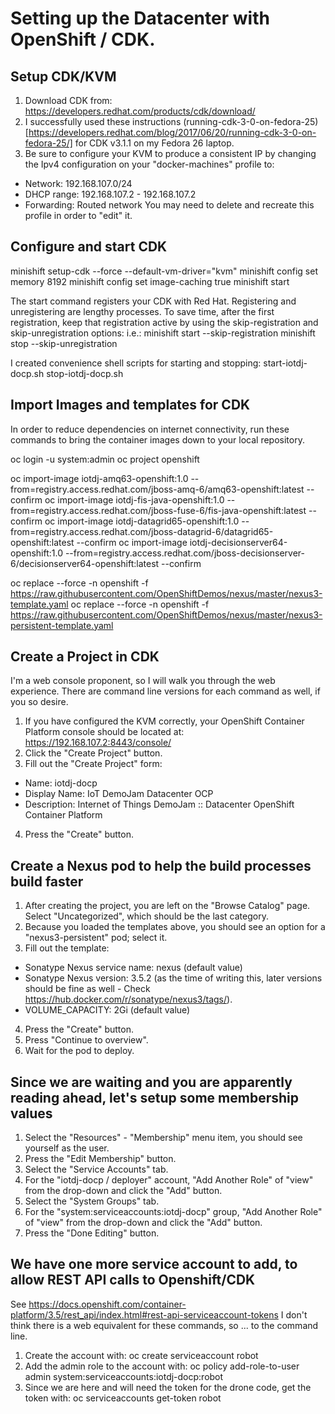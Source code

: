 # Setting up the Datacenter with OpenShift / CDK.

## Setup CDK/KVM
1) Download CDK from: https://developers.redhat.com/products/cdk/download/
2) I successfully used these instructions (running-cdk-3-0-on-fedora-25)[https://developers.redhat.com/blog/2017/06/20/running-cdk-3-0-on-fedora-25/] for CDK v3.1.1 on my Fedora 26 laptop. 
3) Be sure to configure your KVM to produce a consistent IP by changing the Ipv4 configuration on your "docker-machines" profile to:
- Network: 192.168.107.0/24
- DHCP range: 192.168.107.2 - 192.168.107.2
- Forwarding: Routed network
You may need to delete and recreate this profile in order to "edit" it.

## Configure and start CDK
minishift setup-cdk --force --default-vm-driver="kvm"
minishift config set memory 8192
minishift config set image-caching true
minishift start

The start command registers your CDK with Red Hat.
Registering and unregistering are lengthy processes.  To save time, after the first registration, keep that registration active by using the skip-registration and skip-unregistration options:
i.e.: 
  minishift start --skip-registration
  minishift stop --skip-unregistration

I created convenience shell scripts for starting and stopping:
  start-iotdj-docp.sh
  stop-iotdj-docp.sh

## Import Images and templates for CDK
In order to reduce dependencies on internet connectivity, run these commands to bring the container images down to your local repository.

oc login -u system:admin
oc project openshift

oc import-image iotdj-amq63-openshift:1.0 --from=registry.access.redhat.com/jboss-amq-6/amq63-openshift:latest --confirm
oc import-image iotdj-fis-java-openshift:1.0 --from=registry.access.redhat.com/jboss-fuse-6/fis-java-openshift:latest --confirm
oc import-image iotdj-datagrid65-openshift:1.0 --from=registry.access.redhat.com/jboss-datagrid-6/datagrid65-openshift:latest --confirm 
oc import-image iotdj-decisionserver64-openshift:1.0 --from=registry.access.redhat.com/jboss-decisionserver-6/decisionserver64-openshift:latest --confirm 

oc replace --force -n openshift -f https://raw.githubusercontent.com/OpenShiftDemos/nexus/master/nexus3-template.yaml
oc replace --force -n openshift -f https://raw.githubusercontent.com/OpenShiftDemos/nexus/master/nexus3-persistent-template.yaml

## Create a Project in CDK
I'm a web console proponent, so I will walk you through the web experience.  There are command line versions for each command as well, if you so desire.

1) If you have configured the KVM correctly, your OpenShift Container Platform console should be located at: https://192.168.107.2:8443/console/
2) Click the "Create Project" button.
3) Fill out the "Create Project" form:
- Name: iotdj-docp
- Display Name: IoT DemoJam Datacenter OCP
- Description: Internet of Things DemoJam :: Datacenter OpenShift Container Platform
4) Press the "Create" button.

## Create a Nexus pod to help the build processes build faster
1) After creating the project, you are left on the "Browse Catalog" page.  Select "Uncategorized", which should be the last category.
2) Because you loaded the templates above, you should see an option for a "nexus3-persistent" pod; select it.
3) Fill out the template:
- Sonatype Nexus service name: nexus  (default value)
- Sonatype Nexus version: 3.5.2  (as the time of writing this, later versions should be fine as well - Check https://hub.docker.com/r/sonatype/nexus3/tags/).
- VOLUME_CAPACITY: 2Gi  (default value)
4) Press the "Create" button.
5) Press "Continue to overview".
6) Wait for the pod to deploy.

## Since we are waiting and you are apparently reading ahead, let's setup some membership values
1) Select the "Resources" - "Membership" menu item, you should see yourself as the user.
2) Press the "Edit Membership" button.
3) Select the "Service Accounts" tab.
4) For the "iotdj-docp / deployer" account, "Add Another Role" of "view" from the drop-down and click the "Add" button.
5) Select the "System Groups" tab.
6) For the "system:serviceaccounts:iotdj-docp" group, "Add Another Role" of "view" from the drop-down and click the "Add" button.
7) Press the "Done Editing" button.

## We have one more service account to add, to allow REST API calls to Openshift/CDK
See https://docs.openshift.com/container-platform/3.5/rest_api/index.html#rest-api-serviceaccount-tokens
I don't think there is a web equivalent for these commands, so ... to the command line.
1) Create the account with:
  oc create serviceaccount robot
2) Add the admin role to the account with:
  oc policy add-role-to-user admin system:serviceaccounts:iotdj-docp:robot
3) Since we are here and will need the token for the drone code, get the token with:
  oc serviceaccounts get-token robot

